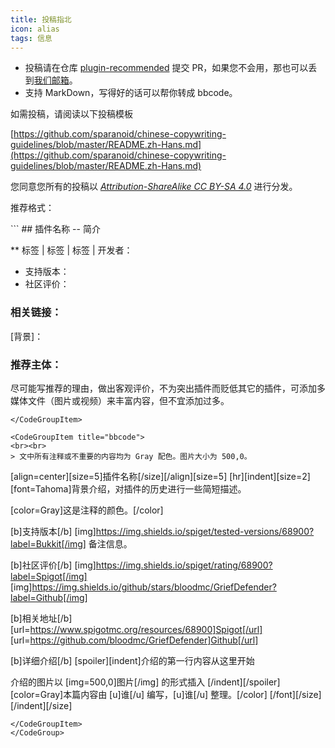 ```yaml
---
title: 投稿指北
icon: alias
tags: 信息
---
```


- 投稿请在仓库 [plugin-recommended](https://github.com/Tartaros-Gamer/plugin-recommended) 提交 PR，如果您不会用，那也可以丢到[我们邮箱](mailto:mctartaros@outlook.fun)。
- 支持 MarkDown，写得好的话可以帮你转成 bbcode。

如需投稿，请阅读以下投稿模板

[https://github.com/sparanoid/chinese-copywriting-guidelines/blob/master/README.zh-Hans.md](https://github.com/sparanoid/chinese-copywriting-guidelines/blob/master/README.zh-Hans.md)

您同意您所有的投稿以 [*Attribution-ShareAlike CC BY-SA 4.0*](https://creativecommons.org/licenses/by-sa/4.0/deed.zh) 进行分发。

推荐格式：

<CodeGroup>
<CodeGroupItem title="MarkDown">
```
## 插件名称 -- 简介

** 标签 | 标签 | 标签 | 开发者：

* 支持版本：
* 社区评价：

### 相关链接：

[背景]：

### 推荐主体：

尽可能写推荐的理由，做出客观评价，不为突出插件而贬低其它的插件，可添加多媒体文件（图片或视频）来丰富内容，但不宜添加过多。

```
</CodeGroupItem>

<CodeGroupItem title="bbcode">
<br><br>
> 文中所有注释或不重要的内容均为 Gray 配色。图片大小为 500,0。
```
[align=center][size=5]插件名称[/size][/align][size=5]
[hr][indent][size=2][font=Tahoma]背景介绍，对插件的历史进行一些简短描述。

[color=Gray]这是注释的颜色。[/color]

[b]支持版本[/b]
[img]https://img.shields.io/spiget/tested-versions/68900?label=Bukkit[/img]
备注信息。

[b]社区评价[/b]
[img]https://img.shields.io/spiget/rating/68900?label=Spigot[/img]  [img]https://img.shields.io/github/stars/bloodmc/GriefDefender?label=Github[/img]

[b]相关地址[/b]
[url=https://www.spigotmc.org/resources/68900]Spigot[/url] [url=https://github.com/bloodmc/GriefDefender]Github[/url]

[b]详细介绍[/b]
[spoiler][indent]介绍的第一行内容从这里开始

介绍的图片以 [img=500,0]图片[/img] 的形式插入
[/indent][/spoiler]
[color=Gray]本篇内容由 [u]谁[/u] 编写，[u]谁[/u] 整理。[/color]
[/font][/size][/indent][/size]
```
</CodeGroupItem>
</CodeGroup>

